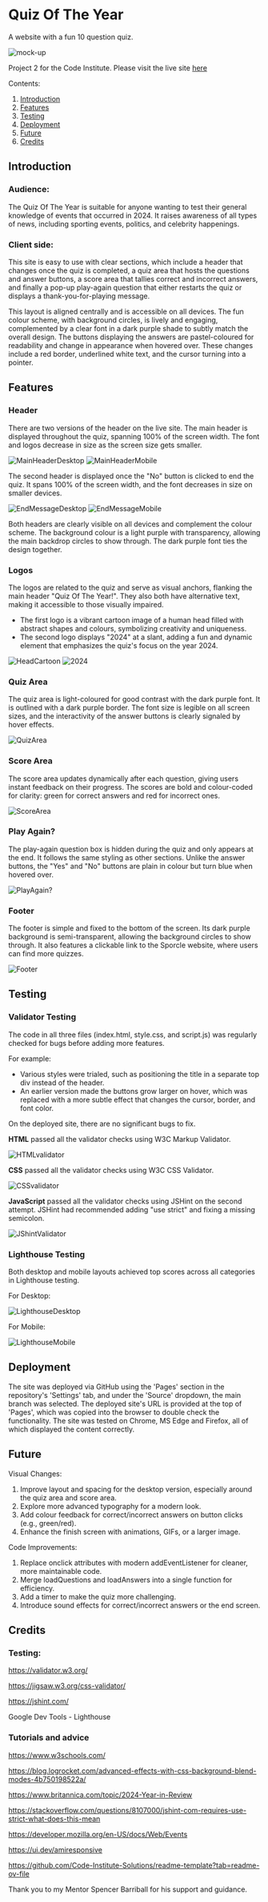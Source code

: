 # Quiz Of The Year
A website with a fun 10 question quiz.

![mock-up](assets/images/mock-up.jpg)

Project 2 for the Code Institute. Please visit the live site [here](https://katherinewadge-berrospi.github.io/Quiz-of-the-year/)

Contents:
1. [Introduction](#introduction)
2. [Features](#features)
3. [Testing](#testing)
4. [Deployment](#deployment)
5. [Future](#future)
6. [Credits](#credits) 

## Introduction

### Audience:
The Quiz Of The Year is suitable for anyone wanting to test their general knowledge of events that occurred in 2024. It raises awareness of all types of news, including sporting events, politics, and celebrity happenings.

### Client side:
This site is easy to use with clear sections, which include a header that changes once the quiz is completed, a quiz area that hosts the questions and answer buttons, a score area that tallies correct and incorrect answers, and finally a pop-up play-again question that either restarts the quiz or displays a thank-you-for-playing message.

This layout is aligned centrally and is accessible on all devices. The fun colour scheme, with background circles, is lively and engaging, complemented by a clear font in a dark purple shade to subtly match the overall design. The buttons displaying the answers are pastel-coloured for readability and change in appearance when hovered over. These changes include a red border, underlined white text, and the cursor turning into a pointer.

## Features

### Header
There are two versions of the header on the live site. The main header is displayed throughout the quiz, spanning 100% of the screen width. The font and logos decrease in size as the screen size gets smaller.

![MainHeaderDesktop](assets/images/header-desktop.jpg)
![MainHeaderMobile](assets/images/header-mobile.jpg)

The second header is displayed once the "No" button is clicked to end the quiz. It spans 100% of the screen width, and the font decreases in size on smaller devices.

![EndMessageDesktop](assets/images/thanks-header-desktop.jpg)
![EndMessageMobile](assets/images/thanks-header-mobile.jpg)

Both headers are clearly visible on all devices and complement the colour scheme. The background colour is a light purple with transparency, allowing the main backdrop circles to show through. The dark purple font ties the design together.

### Logos
The logos are related to the quiz and serve as visual anchors, flanking the main header "Quiz Of The Year!". They also both have alternative text, making it accessible to those visually impaired.

- The first logo is a vibrant cartoon image of a human head filled with abstract shapes and colours, symbolizing creativity and uniqueness.
- The second logo displays "2024" at a slant, adding a fun and dynamic element that emphasizes the quiz's focus on the year 2024.

![HeadCartoon](assets/images/thinking-brain.jpg)
![2024](assets/images/year-logo.jpg)

### Quiz Area
The quiz area is light-coloured for good contrast with the dark purple font. It is outlined with a dark purple border. The font size is legible on all screen sizes, and the interactivity of the answer buttons is clearly signaled by hover effects.

![QuizArea](assets/images/quiz-area.jpg)

### Score Area
The score area updates dynamically after each question, giving users instant feedback on their progress. The scores are bold and colour-coded for clarity: green for correct answers and red for incorrect ones.

![ScoreArea](assets/images/score-area.jpg)

### Play Again?
The play-again question box is hidden during the quiz and only appears at the end. It follows the same styling as other sections. Unlike the answer buttons, the "Yes" and "No" buttons are plain in colour but turn blue when hovered over.

![PlayAgain?](assets/images/play-again.jpg)

### Footer
The footer is simple and fixed to the bottom of the screen. Its dark purple background is semi-transparent, allowing the background circles to show through. It also features a clickable link to the Sporcle website, where users can find more quizzes.

![Footer](assets/images/footer.jpg)


## Testing

### Validator Testing
The code in all three files (index.html, style.css, and script.js) was regularly checked for bugs before adding more features.

For example:
- Various styles were trialed, such as positioning the title in a separate top div instead of the header.
- An earlier version made the buttons grow larger on hover, which was replaced with a more subtle effect that changes the cursor, border, and font color.

On the deployed site, there are no significant bugs to fix.


<strong>HTML</strong> passed all the validator checks using W3C Markup Validator.

![HTMLvalidator](assets/images/html-validator.jpg)

<strong>CSS</strong> passed all the validator checks using W3C CSS Validator.

![CSSvalidator](assets/images/css-validator.jpg)

<strong>JavaScript</strong> passed all the validator checks using JSHint on the second attempt. JSHint had recommended adding "use strict" and fixing a missing semicolon.

![JShintValidator](assets/images/jshint-validator.jpg)


### Lighthouse Testing
Both desktop and mobile layouts achieved top scores across all categories in Lighthouse testing.

For Desktop:

![LighthouseDesktop](assets/images/lighthouse-desktop.jpg)

For Mobile:

![LighthouseMobile](assets/images/lighthouse-mobile.jpg)


## Deployment
The site was deployed via GitHub using the 'Pages' section in the repository's 'Settings' tab, and under the 'Source' dropdown, the main branch was selected. The deployed site's URL is provided at the top of 'Pages', which was copied into the browser to double check the functionality. The site was tested on Chrome, MS Edge and Firefox, all of which displayed the content correctly.

## Future
Visual Changes:
1. Improve layout and spacing for the desktop version, especially around the quiz area and score area.
2. Explore more advanced typography for a modern look.
3. Add colour feedback for correct/incorrect answers on button clicks (e.g., green/red).
4. Enhance the finish screen with animations, GIFs, or a larger image.

Code Improvements:
1. Replace onclick attributes with modern addEventListener for cleaner, more maintainable code.
2. Merge loadQuestions and loadAnswers into a single function for efficiency.
3. Add a timer to make the quiz more challenging.
4. Introduce sound effects for correct/incorrect answers or the end screen.



## Credits

### Testing:
https://validator.w3.org/

https://jigsaw.w3.org/css-validator/

https://jshint.com/

Google Dev Tools - Lighthouse

### Tutorials and advice
https://www.w3schools.com/

https://blog.logrocket.com/advanced-effects-with-css-background-blend-modes-4b750198522a/

https://www.britannica.com/topic/2024-Year-in-Review

https://stackoverflow.com/questions/8107000/jshint-com-requires-use-strict-what-does-this-mean

https://developer.mozilla.org/en-US/docs/Web/Events

https://ui.dev/amiresponsive

https://github.com/Code-Institute-Solutions/readme-template?tab=readme-ov-file

Thank you to my Mentor Spencer Barriball for his support and guidance.